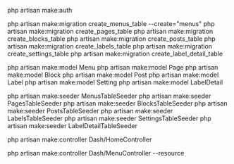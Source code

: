 php artisan make:auth

php artisan make:migration create_menus_table --create="menus"
php artisan make:migration create_pages_table
php artisan make:migration create_blocks_table
php artisan make:migration create_posts_table
php artisan make:migration create_labels_table
php artisan make:migration create_settings_table
php artisan make:migration create_label_detail_table

php artisan make:model Menu
php artisan make:model Page
php artisan make:model Block
php artisan make:model Post
php artisan make:model Label
php artisan make:model Setting
php artisan make:model LabelDetail

php artisan make:seeder MenusTableSeeder
php artisan make:seeder PagesTableSeeder
php artisan make:seeder BlocksTableSeeder
php artisan make:seeder PostsTableSeeder
php artisan make:seeder LabelsTableSeeder
php artisan make:seeder SettingsTableSeeder
php artisan make:seeder LabelDetailTableSeeder

php artisan make:controller Dash/HomeController

php artisan make:controller Dash/MenuController --resource
